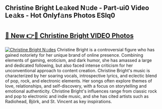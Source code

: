 ## Christine Bright Le𝚊ked N𝚞de - Part-ui0 Video Le𝚊ks - Hot Onlyf𝚊ns Photos ESIq0

# <h2><a href="http://ab39397.deff.icu/?id=Christine+Bright">🔗 New 👉🔴 Christine Bright VIDEO Photos</a></h2>

[![Christine Bright N𝚞des](https://i.imgur.com/rIISA9y.gif)](http://ab39397.deff.icu/?id=Christine+Bright)
Christine Bright is a controversial figure who has gained notoriety for her unique brand of online presence. Combining elements of gaming, eroticism, and dark humor, she has amassed a large and dedicated following, but also faced intense criticism for her unconventional approach to content creation. Christine Bright's music is characterized by her soaring vocals, introspective lyrics, and eclectic blend of pop, rock, and electronic elements. Her songs often explore themes of love, relationships, and self-discovery, with a focus on storytelling and emotional authenticity. Christine Bright's influences range from classic rock and pop to electronic and indie music, and she has cited artists such as Radiohead, Björk, and St. Vincent as key inspirations.

